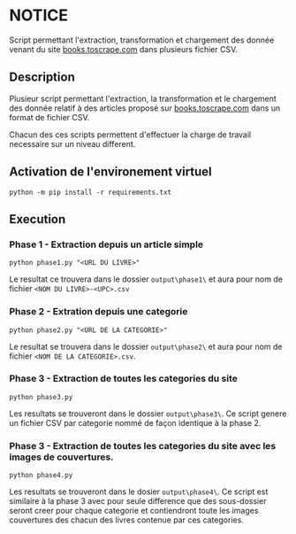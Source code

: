 # NOTICE

Script permettant l'extraction, transformation et chargement des donnée venant du site [books.toscrape.com](https://books.toscrape.com/) dans plusieurs fichier CSV.

## Description

Plusieur script permettant l'extraction, la transformation et le chargement des donnée relatif à des articles proposé sur [books.toscrape.com](https://books.toscrape.com) dans un format de fichier CSV.

Chacun des ces scripts permettent d'effectuer la charge de travail necessaire sur un niveau different.

## Activation de l'environement virtuel

```shell
python -m pip install -r requirements.txt
```

## Execution

### Phase 1 - Extraction depuis un article simple

```shell
python phase1.py "<URL DU LIVRE>"
```

Le resultat ce trouvera dans le dossier `output\phase1\` et aura pour nom de fichier `<NOM DU LIVRE>-<UPC>.csv`

### Phase 2 - Extration depuis une categorie

```shell
python phase2.py "<URL DE LA CATEGORIE>"
```

Le resultat se trouvera dans le dossier `output\phase2\` et aura pour nom de fichier `<NOM DE LA CATEGORIE>.csv`.

### Phase 3 - Extraction de toutes les categories du site

```shell
python phase3.py
```

Les resultats se trouveront dans le dossier `output\phase3\`.
Ce script genere un fichier CSV par categorie nommé de façon identique à la phase 2.

### Phase 3 - Extraction de toutes les categories du site avec les images de couvertures.

```shell
python phase4.py
```

Les resultats se trouveront dans le dosier `output\phase4\`.
Ce script est similaire à la phase 3 avec pour seule difference que des sous-dossier seront creer pour chaque categorie et contiendront toute les images couvertures des chacun des livres contenue par ces categories.